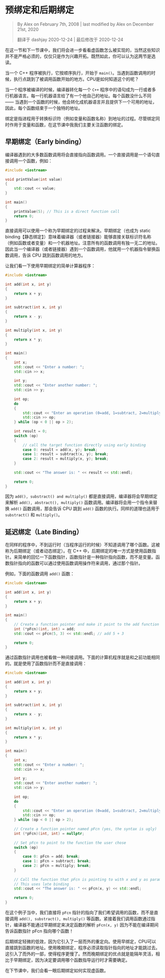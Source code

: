 # 预绑定和后期绑定

<!-- 18.5 — Early binding and late binding -->
> By Alex on February 7th, 2008 | last modified by Alex on December 21st, 2020
>
> 翻译于 dashjay 2020-12-24 | 最后修改于 2020-12-24

<!-- In this lesson and the next, we are going to take a closer look at how virtual functions are implemented. While this information is not strictly necessary to effectively use virtual functions, it is interesting. Nevertheless, you can consider both sections optional reading. -->

在这一节和下一节课中，我们将会进一步看看虚函数怎么被实现的，当然这些知识并不是严格必须的，仅仅只是作为兴趣开拓。既然如此，你可以认为这两节是选读。

<!-- When a C++ program is executed, it executes sequentially, beginning at the top of main(). When a function call is encountered, the point of execution jumps to the beginning of the function being called. How does the CPU know to do this? -->

当一个 C++ 程序被执行，它按顺序执行，开始于 `main()`。当遇到函数调用的时候，执行点跳到了被调用函数开始的地方。CPU是如何知道这个的呢？

<!-- When a program is compiled, the compiler converts each statement in your C++ program into one or more lines of machine language. Each line of machine language is given its own unique sequential address. This is no different for functions -- when a function is encountered, it is converted into machine language and given the next available address. Thus, each function ends up with a unique address. -->

当一个程序被编译的时候，编译器转化每一个 `C++` 程序中的语句成为一行或者多行机器语言。每一行机器语言给了有一个他自己的地址。每个函数没什么不同 —— 当遇到一个函数的时候，他会转化成机器语言并且提供下一个可用的地址，因此，每个函数结束于一个独特的地址。

<!-- Binding refers to the process that is used to convert identifiers (such as variable and function names) into addresses. Although binding is used for both variables and functions, in this lesson we’re going to focus on function binding. -->

绑定是指进程用于转换标识符（例如变量和函数名称）到地址的过程。尽管绑定同时作用于变量和函数，在这节课中我我们主要关注函数的绑定。

<!-- Early binding -->

## 早期绑定（Early binding）

<!-- Most of the function calls the compiler encounters will be direct function calls. A direct function call is a statement that directly calls a function. For example: -->

编译器遇到的大多数函数调用将会直接指向函数调用。一个直接调用是一个语句直接调用一个函数，例如：

```cpp
#include <iostream>
 
void printValue(int value)
{
    std::cout << value;
}
 
int main()
{
    printValue(5); // This is a direct function call
    return 0;
}
```

<!-- Direct function calls can be resolved using a process known as early binding. Early binding (also called static binding) means the compiler (or linker) is able to directly associate the identifier name (such as a function or variable name) with a machine address. Remember that all functions have a unique address. So when the compiler (or linker) encounters a function call, it replaces the function call with a machine language instruction that tells the CPU to jump to the address of the function. -->

直接调用可以使用一个称为早期绑定的过程来解决。早期绑定（也成为 static binding【静态绑定】）意味着编译器（或者链接器）能够直接关联标识符名称（例如函数或者变量）和一个机器地址。注意所有的函数调用有独一无二的地址。因此当一个编译器（或者链接器）遇到一个函数调用，他就用一个机器指令替换函数调用，告诉 CPU 跳到函数调用的地方。

<!-- Let’s take a look at a simple calculator program that uses early binding: -->

让我们看一下使用早期绑定的简单计算器程序：

```cpp
#include <iostream>
 
int add(int x, int y)
{
    return x + y;
}
 
int subtract(int x, int y)
{
    return x - y;
}
 
int multiply(int x, int y)
{
    return x * y;
}
 
int main()
{
    int x;
    std::cout << "Enter a number: ";
    std::cin >> x;
 
    int y;
    std::cout << "Enter another number: ";
    std::cin >> y;
 
    int op;
    do
    {
        std::cout << "Enter an operation (0=add, 1=subtract, 2=multiply): ";
        std::cin >> op;
    } while (op < 0 || op > 2);
 
    int result = 0;
    switch (op)
    {
        // call the target function directly using early binding
        case 0: result = add(x, y); break;
        case 1: result = subtract(x, y); break;
        case 2: result = multiply(x, y); break;
    }
 
    std::cout << "The answer is: " << result << std::endl;
 
    return 0;
}
```

<!-- Because add(), subtract(), and multiply() are all direct function calls, the compiler will use early binding to resolve the add(), subtract(), and multiply() function calls. The compiler will replace the add() function call with an instruction that tells the CPU to jump to the address of the add() function. The same holds true for subtract() and multiply(). -->

因为 `add(), substract() and multiply()` 都是直接调用，编译器将会早期绑定来解析 `add(), abstract(), multiply()` 函数调用。编译器将会用一个指令来替换 `add()` 函数调用，那会告诉 CPU 跳到 `add()` 函数的执行。同样的道理也适用于 `substract()` 和 `multiply()`。

<!-- Late Binding -->
## 延迟绑定（Late Binding）

<!-- In some programs, it is not possible to know which function will be called until runtime (when the program is run). This is known as late binding (or dynamic binding). In C++, one way to get late binding is to use function pointers. To review function pointers briefly, a function pointer is a type of pointer that points to a function instead of a variable. The function that a function pointer points to can be called by using the function call operator (()) on the pointer. -->

在同样的程序中，不到运行时（当程序运行的时候）不知道调用了哪个函数。这被称为后期绑定（或者动态绑定）。在 C++ 中，后期绑定的唯一方式是使用函数指针。来简单的回忆一下函数指针，函数指针是一种指针指向函数，而不是变量。函数指针指向的函数可以通过使用函数调用操作符来调用，通过那个指针。

<!-- For example, the following code calls the add() function: -->

例如，下面的函数调用 `add()` 函数：

```cpp
#include <iostream>
 
int add(int x, int y)
{
    return x + y;
}
 
int main()
{
    // Create a function pointer and make it point to the add function
    int (*pFcn)(int, int) = add;
    std::cout << pFcn(5, 3) << std::endl; // add 5 + 3
 
    return 0;
}
```

<!-- Calling a function via a function pointer is also known as an indirect function call. The following calculator program is functionally identical to the calculator example above, except it uses a function pointer instead of a direct function call: -->

通过函数指针调用也被看做一种间接调用。下面的计算机程序就是和之前功能相同的。就是使用了函数指针而不是直接调用：

```cpp
#include <iostream>
 
int add(int x, int y)
{
    return x + y;
}
 
int subtract(int x, int y)
{
    return x - y;
}
 
int multiply(int x, int y)
{
    return x * y;
}
 
int main()
{
    int x;
    std::cout << "Enter a number: ";
    std::cin >> x;
 
    int y;
    std::cout << "Enter another number: ";
    std::cin >> y;
 
    int op;
    do
    {
        std::cout << "Enter an operation (0=add, 1=subtract, 2=multiply): ";
        std::cin >> op;
    } while (op < 0 || op > 2);
 
    // Create a function pointer named pFcn (yes, the syntax is ugly)
    int (*pFcn)(int, int) = nullptr;
 
    // Set pFcn to point to the function the user chose
    switch (op)
    {
        case 0: pFcn = add; break;
        case 1: pFcn = subtract; break;
        case 2: pFcn = multiply; break;
    }
 
    // Call the function that pFcn is pointing to with x and y as parameters
    // This uses late binding
    std::cout << "The answer is: " << pFcn(x, y) << std::endl;
 
    return 0;
}
```

在这个例子当中，我们直接将 `pFcn` 指针的指向了我们希望调用的函数，而不是直接调用 `add(), substract(), multiply()` 等函数。紧接着我们调用函数通过指针，编译器不能通过早期绑定来决定函数的解析 `pFcn(x, y)` 因为不能在编译期间告诉函数指针 pFcn 指向哪个函数！

<!-- In this example, instead of calling the add(), subtract(), or multiply() function directly, we’ve instead set pFcn to point at the function we wish to call. Then we call the function through the pointer. The compiler is unable to use early binding to resolve the function call pFcn(x, y) because it can not tell which function pFcn will be pointing to at compile time! -->

<!-- Late binding is slightly less efficient since it involves an extra level of indirection. With early binding, the CPU can jump directly to the function’s address. With late binding, the program has to read the address held in the pointer and then jump to that address. This involves one extra step, making it slightly slower. However, the advantage of late binding is that it is more flexible than early binding, because decisions about what function to call do not need to be made until run time. -->

后期绑定轻微的低效，因为它引入了一层而外的重定向。使用早绑定，CPU可以直接跳到函数的地址。使用晚期绑定，程序必须读取指针指向的地址才能跳过去。这引入了而外的一部，使得程序更慢了。然而晚期绑定的优点就是能隔年灵活，相比于早期绑定，因为决定要调用哪个函数指导运行时才需要确定。

<!-- In the next lesson, we’ll take a look at how late binding is used to implement virtual functions. -->

在下节课中，我们会看一眼后期绑定如何实现虚函数。